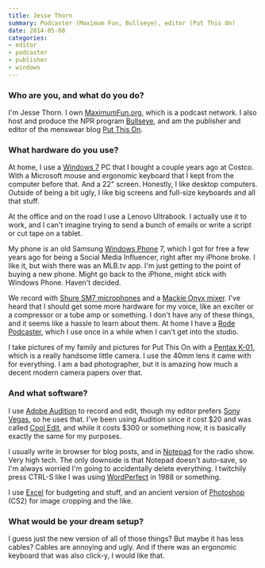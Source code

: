 ```yaml
---
title: Jesse Thorn
summary: Podcaster (Maximum Fun, Bullseye), editor (Put This On)
date: 2014-05-08
categories:
- editor
- podcaster
- publisher
- windows
---
```


### Who are you, and what do you do?

I'm Jesse Thorn. I own [MaximumFun.org](http://maximumfun.org/ "The podcast community site."), which is a podcast network. I also host and produce the NPR program [Bullseye](http://www.maximumfun.org/shows/bullseye "The Bullseye website."), and am the publisher and editor of the menswear blog [Put This On](http://putthison.com/ "The menswear weblog.").

### What hardware do you use?

At home, I use a [Windows 7][windows-7] PC that I bought a couple years ago at Costco. With a Microsoft mouse and ergonomic keyboard that I kept from the computer before that. And a 22" screen. Honestly, I like desktop computers. Outside of being a bit ugly, I like big screens and full-size keyboards and all that stuff.

At the office and on the road I use a Lenovo Ultrabook. I actually use it to work, and I can't imagine trying to send a bunch of emails or write a script or cut tape on a tablet. 

My phone is an old Samsung [Windows Phone][windows-phone] 7, which I got for free a few years ago for being a Social Media Influencer, right after my iPhone broke. I like it, but wish there was an MLB.tv app. I'm just getting to the point of buying a new phone. Might go back to the iPhone, might stick with Windows Phone. Haven't decided.

We record with [Shure SM7 microphones][sm7b] and a [Mackie Onyx mixer][onyx-1220]. I've heard that I should get some more hardware for my voice, like an exciter or a compressor or a tube amp or something. I don't have any of these things, and it seems like a hassle to learn about them. At home I have a [Rode Podcaster][podcaster], which I use once in a while when I can't get into the studio.

I take pictures of my family and pictures for Put This On with a [Pentax K-01][k-01], which is a really handsome little camera. I use the 40mm lens it came with for everything. I am a bad photographer, but it is amazing how much a decent modern camera papers over that.

### And what software?

I use [Adobe Audition][audition] to record and edit, though my editor prefers [Sony Vegas][vegas-pro], so he uses that. I've been using Audition since it cost $20 and was called [Cool Edit][cool-edit], and while it costs $300 or something now, it is basically exactly the same for my purposes. 

I usually write in browser for blog posts, and in [Notepad][] for the radio show. Very high tech. The only downside is that Notepad doesn't auto-save, so I'm always worried I'm going to accidentally delete everything. I twitchily press CTRL-S like I was using [WordPerfect][] in 1988 or something. 

I use [Excel][] for budgeting and stuff, and an ancient version of [Photoshop][] (CS2) for image cropping and the like.

### What would be your dream setup?

I guess just the new version of all of those things? But maybe it has less cables? Cables are annoying and ugly. And if there was an ergonomic keyboard that was also click-y, I would like that.

[audition]: https://creative.adobe.com/products/audition "An audio editing software suite."
[cool-edit]: https://en.wikipedia.org/wiki/Adobe_Audition "Digital audio creation software."
[excel]: https://products.office.com/en-us/excel "A spreadsheet application."
[k-01]: https://en.wikipedia.org/wiki/Pentax_K-01 "A 16.28 megapixel mirrorless digital camera."
[notepad]: https://en.wikipedia.org/wiki/Notepad_(software) "A simple text editor included with Windows."
[onyx-1220]: http://www.mackie.com/products/discontinued/onyx1220/index.html "An analog mixer."
[photoshop]: https://www.adobe.com/products/photoshop.html "A bitmap image editor."
[podcaster]: http://www.rodemic.com/microphones/podcaster "A USB microphone."
[sm7b]: http://www.shure.com/americas/products/microphones/sm/sm7b-vocal-microphone "A dynamic microphone."
[vegas-pro]: https://en.wikipedia.org/wiki/Sony_Vegas_Pro "A non-linear video editing suite."
[windows-7]: https://en.wikipedia.org/wiki/Windows_7 "An operating system."
[windows-phone]: https://en.wikipedia.org/wiki/Windows_Phone "A mobile operating system."
[wordperfect]: https://en.wikipedia.org/wiki/WordPerfect "A word processor."
